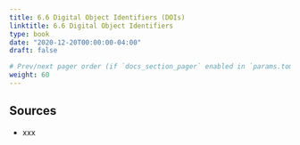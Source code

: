 ```yaml
---
title: 6.6 Digital Object Identifiers (DOIs) 
linktitle: 6.6 Digital Object Identifiers
type: book
date: "2020-12-20T00:00:00-04:00"
draft: false

# Prev/next pager order (if `docs_section_pager` enabled in `params.toml`)
weight: 60
---
```


## Sources
- xxx